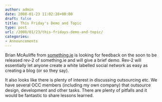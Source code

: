 ```yaml
---
author: admin
date: 2008-01-23 11:02:28+00:00
draft: false
title: This Friday's Demo and Topic
type: post
url: /2008/01/23/this-fridays-demo-and-topic/
categories:
- Announcements
---
```


Brian McAuliffe from [something.ie](http://something.ie/) is looking for feedback on the soon to be released rev-2 of something.ie and will give a brief demo.  Rev-2 will essentially let anyone create a white labelled social network as easy as creating a blog (or so they say).

It also looks like there is plenty of interest in discussing outsourcing etc. We have several OCC members (including my own company) that outsource design, development and other tasks. There are plenty of pitfalls and it would be fantastic to share lessons learned.

